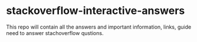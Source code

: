 # stackoverflow-interactive-answers
This repo will contain all the answers and important information, links, guide need to answer stachoverflow qustions.
